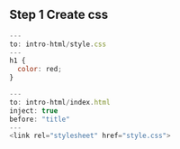 ## Step 1 Create css

```javascript
---
to: intro-html/style.css
---
h1 {
  color: red;
}
```

```javascript
---
to: intro-html/index.html
inject: true
before: "title"
---
<link rel="stylesheet" href="style.css">
```
